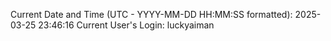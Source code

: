 Current Date and Time (UTC - YYYY-MM-DD HH:MM:SS formatted): 2025-03-25 23:46:16
Current User's Login: luckyaiman
